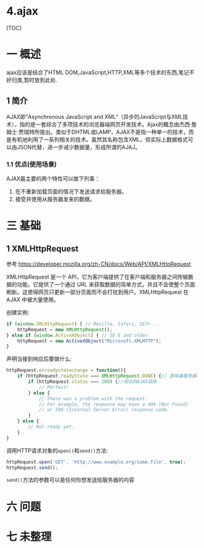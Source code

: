 # 4.ajax
[TOC]
# 一 概述
ajax应该是结合了HTML DOM,JavaScript,HTTP,XML等多个技术的东西,笔记不好归类,暂时放到此处.

## 1 简介
AJAX即“Asynchronous JavaScript and XML”（异步的JavaScript与XML技术），指的是一套综合了多项技术的浏览器端网页开发技术。Ajax的概念由杰西·詹姆士·贾瑞特所提出。类似于DHTML或LAMP，AJAX不是指一种单一的技术，而是有机地利用了一系列相关的技术。虽然其名称包含XML，但实际上数据格式可以由JSON代替，进一步减少数据量，形成所谓的AJAJ。

### 1.1 优点(使用场景)
AJAX最主要的两个特性可以做下列事：
1. 在不重新加载页面的情况下发送请求给服务器。
2. 接受并使用从服务器发来的数据。

# 三 基础
## 1 XMLHttpRequest
参考:https://developer.mozilla.org/zh-CN/docs/Web/API/XMLHttpRequest

XMLHttpRequest 是一个 API，它为客户端提供了在客户端和服务器之间传输数据的功能。它提供了一个通过 URL 来获取数据的简单方式，并且不会使整个页面刷新。这使得网页只更新一部分页面而不会打扰到用户。XMLHttpRequest 在 AJAX 中被大量使用。

创建实例:
```JavaScript
if (window.XMLHttpRequest) { // Mozilla, Safari, IE7+ ...
    httpRequest = new XMLHttpRequest();
} else if (window.ActiveXObject) { // IE 6 and older
    httpRequest = new ActiveXObject("Microsoft.XMLHTTP");
}
```

声明当接到响应后要做什么:
```JavaScript
httpRequest.onreadystatechange = function(){
    if (httpRequest.readyState === XMLHttpRequest.DONE) {// 意味着服务器响应收到了并且是没问题的
        if (httpRequest.status === 200) {//成功的AJAX调用
            // Perfect!
        } else {
            // There was a problem with the request.
            // For example, the response may have a 404 (Not Found)
            // or 500 (Internal Server Error) response code.
        }
    } else {
        // Not ready yet.
    }
}
```

调用HTTP请求对象的`open()`和`send()`方法:
```JavaScript
httpRequest.open('GET', 'http://www.example.org/some.file', true);
httpRequest.send();
```
`send()`方法的参数可以是任何你想发送给服务器的内容




# 六 问题
# 七 未整理